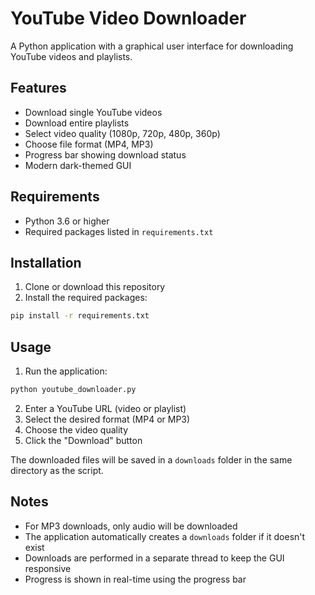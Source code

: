 # YouTube Video Downloader

A Python application with a graphical user interface for downloading YouTube videos and playlists.

## Features

- Download single YouTube videos
- Download entire playlists
- Select video quality (1080p, 720p, 480p, 360p)
- Choose file format (MP4, MP3)
- Progress bar showing download status
- Modern dark-themed GUI

## Requirements

- Python 3.6 or higher
- Required packages listed in `requirements.txt`

## Installation

1. Clone or download this repository
2. Install the required packages:

```bash
pip install -r requirements.txt
```

## Usage

1. Run the application:

```bash
python youtube_downloader.py
```

2. Enter a YouTube URL (video or playlist)
3. Select the desired format (MP4 or MP3)
4. Choose the video quality
5. Click the "Download" button

The downloaded files will be saved in a `downloads` folder in the same directory as the script.

## Notes

- For MP3 downloads, only audio will be downloaded
- The application automatically creates a `downloads` folder if it doesn't exist
- Downloads are performed in a separate thread to keep the GUI responsive
- Progress is shown in real-time using the progress bar
